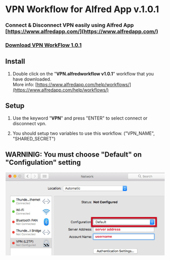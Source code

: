 # VPN Workflow for Alfred App v.1.0.1

### Connect & Disconnect VPN easily using Alfred App [https://www.alfredapp.com/](https://www.alfredapp.com/)

### [Download VPN WorkFlow 1.0.1](https://github.com/AltoNyan/VPN-Manager-Alfred-Workflow/releases/tag/1.0.1)

## Install

1. Double click on the "**VPN.alfredworkflow v1.0.1**" workflow that you have downloaded. \
More info: [https://www.alfredapp.com/help/workflows/](https://www.alfredapp.com/help/workflows/)  


## Setup
1. Use the keyword "**VPN**" and press "ENTER" to select connect or disconnect vpn.

2. You should setup two variables to use this workflow. ("VPN_NAME", "SHARED_SECRET")


## **WARNINIG:** You must choose "Default" on "Configulation" setting
![Alt text](img/setting.jpg?raw=true "Setting")
